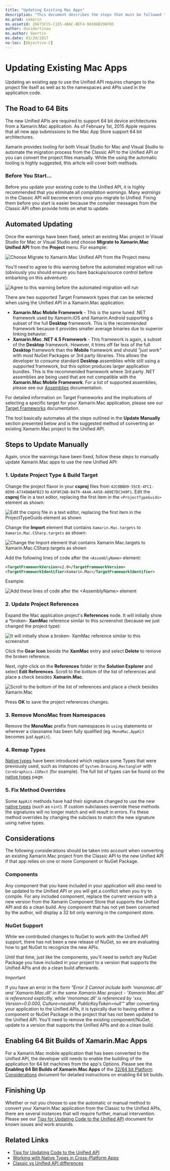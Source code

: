 ```yaml
---
title: "Updating Existing Mac Apps"
description: "This document describes the steps that must be followed to update a Xamarin.Mac app from the Classic API to the Unified API."
ms.prod: xamarin
ms.assetid: 26673CC5-C1E5-4BAC-BEF4-9A386B296FD5
author: davidortinau
ms.author: daortin
ms.date: 03/29/2017
no-loc: [Objective-C]
---
```


# Updating Existing Mac Apps

Updating an existing app to use the Unified API requires changes to the project file itself as well as to the namespaces and APIs used in the application code.

## The Road to 64 Bits

The new Unified APIs are required to support 64 bit device architectures from a Xamarin.Mac application. As of February 1st, 2015 Apple requires that all new app submissions to the Mac App Store support 64 bit architectures.

Xamarin provides tooling for both Visual Studio for Mac and Visual Studio to automate the migration process from the Classic API to the Unified API or you can convert the project files manually. While the using the automatic tooling is highly suggested, this article will cover both methods.

### Before You Start...

Before you update your existing code to the Unified API, it is highly recommended that you eliminate all *compilation warnings*. Many *warnings* in the Classic API will become errors once you migrate to Unified. Fixing them before you start is easier because the compiler messages from the Classic API often provide hints on what to update.

## Automated Updating

Once the warnings have been fixed, select an existing Mac project in Visual Studio for Mac or Visual Studio and choose **Migrate to Xamarin.Mac Unified API** from the **Project** menu. For example:

![Choose Migrate to Xamarin.Mac Unified API from the Project menu](updating-mac-apps-images/beta-tool1.png)

You'll need to agree to this warning before the automated migration will run (obviously you should ensure you have backups/source control before embarking on this adventure):

![Agree to this warning before the automated migration will run](updating-mac-apps-images/migrate01.png)

There are two supported Target Framework types that can be selected when using the Unified API in a Xamarin.Mac application:

- **Xamarin.Mac Mobile Framework** - This is the same tuned .NET framework used by Xamarin.iOS and Xamarin.Android supporting a subset of the full **Desktop** framework. This is the recommended framework because it provides smaller average binaries due to superior linking behavior.
- **Xamarin.Mac .NET 4.5 Framework** - This framework is again, a subset of the **Desktop** framework. However, it trims off far less of the full **Desktop** framework than the **Mobile** framework and should _"just work"_ with most NuGet Packages or 3rd party libraries. This allows the developer to consume standard **Desktop** assemblies while still using a supported framework, but this option produces larger application bundles. This is the recommended framework where 3rd party .NET assemblies are being used that are not compatible with the **Xamarin.Mac Mobile Framework**. For a list of supported assemblies, please see our [Assemblies](~/cross-platform/internals/available-assemblies.md) documentation.

For detailed information on Target Frameworks and the implications of selecting a specific target for your Xamarin.Mac application, please see our [Target Frameworks](~/mac/platform/target-framework.md) documentation. 

The tool basically automates all the steps outlined in the **Update Manually** section presented below and is the suggested method of converting an existing Xamarin.Mac project to the Unified API.

## Steps to Update Manually

Again, once the warnings have been fixed, follow these steps to manually update Xamarin.Mac apps to use the new Unified API:

### 1. Update Project Type & Build Target

Change the project flavor in your **csproj** files from `42C0BBD9-55CE-4FC1-8D90-A7348ABAFB23` to `A3F8F2AB-B479-4A4A-A458-A89E7DC349F1`. Edit the **csproj** file in a text editor, replacing the first item in the `<ProjectTypeGuids>` element as shown:

![Edit the csproj file in a text editor, replacing the first item in the ProjectTypeGuids element as shown](updating-mac-apps-images/csproj.png)

Change the **Import** element that contains `Xamarin.Mac.targets` to `Xamarin.Mac.CSharp.targets` as shown:

![Change the Import element that contains Xamarin.Mac.targets to Xamarin.Mac.CSharp.targets as shown](updating-mac-apps-images/csproj2.png)

Add the following lines of code after the `<AssemblyName>` element:

```xml
<TargetFrameworkVersion>v2.0</TargetFrameworkVersion>
<TargetFrameworkIdentifier>Xamarin.Mac</TargetFrameworkIdentifier>

```

Example:

![Add these lines of code after the \<AssemblyName> element](updating-mac-apps-images/csproj3.png)

### 2. Update Project References

Expand the Mac application project's **References** node. It will initially show a *broken- **XamMac** reference similar to this screenshot (because we just changed the project type):

![It will initially show a broken- XamMac reference similar to this screenshot](updating-mac-apps-images/references.png)

Click the **Gear Icon** beside the **XamMac** entry and select **Delete** to remove the broken reference.

Next, right-click on the **References** folder in the **Solution Explorer** and select **Edit References**. Scroll to the bottom of the list of references and place a check besides **Xamarin.Mac**.

![Scroll to the bottom of the list of references and place a check besides Xamarin.Mac](updating-mac-apps-images/references2.png)

Press **OK** to save the project references changes.

### 3. Remove MonoMac from Namespaces

Remove the **MonoMac** prefix from namespaces in `using` statements or wherever a classname has been fully qualified (eg. `MonoMac.AppKit` becomes just `AppKit`).

### 4. Remap Types

[Native types](~/cross-platform/macios/nativetypes.md) have been introduced which replace some Types that were previously used, such as instances of `System.Drawing.RectangleF` with `CoreGraphics.CGRect` (for example). The full list of types can be found on the [native types](~/cross-platform/macios/nativetypes.md) page.

### 5. Fix Method Overrides

Some `AppKit` methods have had their signature changed to use the new [native types](~/cross-platform/macios/nativetypes.md) (such as `nint`). If custom subclasses override these methods the signatures will no longer match and will result in errors. Fix these method overrides by changing the subclass to match the new signature using native types. 

## Considerations

The following considerations should be taken into account when converting an existing Xamarin.Mac project from the Classic API to the new Unified API if that app relies on one or more Component or NuGet Package. 

### Components

Any component that you have included in your application will also need to be updated to the Unified API or you will get a conflict when you try to compile. For any included component, replace the current version with a new version from the Xamarin Component Store that supports the Unified API and do a clean build. Any component that has not yet been converted by the author, will display a 32 bit only warning in the component store.

### NuGet Support

While we contributed changes to NuGet to work with the Unified API support, there has not been a new release of NuGet, so we are evaluating how to get NuGet to recognize the new APIs. 

Until that time, just like the components, you'll need to switch any NuGet Package you have included in your project to a version that supports the Unified APIs and do a clean build afterwards.

> [!IMPORTANT]
> If you have an error in the form _"Error 3 Cannot include both 'monomac.dll' and 'Xamarin.Mac.dll' in the same Xamarin.Mac project - 'Xamarin.Mac.dll' is referenced explicitly, while 'monomac.dll' is referenced by 'xxx, Version=0.0.000, Culture=neutral, PublicKeyToken=null'"_ after converting your application to the Unified APIs, it is typically due to having either a component or NuGet Package in the project that has not been updated to the Unified API. You'll need to remove the existing component/NuGet, update to a version that supports the Unified APIs and do a clean build.

## Enabling 64 Bit Builds of Xamarin.Mac Apps

For a Xamarin.Mac mobile application that has been converted to the Unified API, the developer still needs to enable the building of the application for 64 bit machines from the app's Options. Please see the **Enabling 64 Bit Builds of Xamarin.Mac Apps** of the [32/64 bit Platform Considerations](~/cross-platform/macios/32-and-64/index.md) document for detailed instructions on enabling 64 bit builds.

## Finishing Up

Whether or not you choose to use the automatic or manual method to convert your Xamarin.Mac application from the Classic to the Unified APIs, there are several instances that will require further, manual intervention. Please see our [Tips for Updating Code to the Unified API](~/cross-platform/macios/unified/updating-tips.md) document for known issues and work arounds.

## Related Links

- [Tips for Updating Code to the Unified API](~/cross-platform/macios/unified/updating-tips.md)
- [Working with Native Types in Cross-Platform Apps](~/cross-platform/macios/native-types-cross-platform.md)
- [Classic vs Unified API differences](https://github.com/xamarin/release-notes-archive/blob/master/release-notes/ios/api_changes/classic-vs-unified-8.6.0/index.md)

